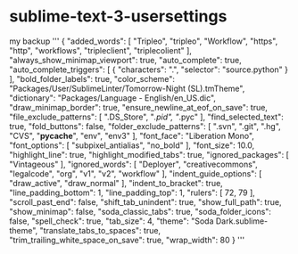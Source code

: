 # sublime-text-3-usersettings
my backup
'''
{
	"added_words":
	[
		"Tripleo",
		"tripleo",
		"Workflow",
		"https",
		"http",
		"workflows",
		"tripleclient",
		"triplecolient"
	],
	"always_show_minimap_viewport": true,
	"auto_complete": true,
	"auto_complete_triggers":
	[
		{
			"characters": ".",
			"selector": "source.python"
		}
	],
	"bold_folder_labels": true,
	"color_scheme": "Packages/User/SublimeLinter/Tomorrow-Night (SL).tmTheme",
	"dictionary": "Packages/Language - English/en_US.dic",
	"draw_minimap_border": true,
	"ensure_newline_at_eof_on_save": true,
	"file_exclude_patterns":
	[
		".DS_Store",
		"*.pid",
		"*.pyc"
	],
	"find_selected_text": true,
	"fold_buttons": false,
	"folder_exclude_patterns":
	[
		".svn",
		".git",
		".hg",
		"CVS",
		"__pycache__",
		"env",
		"env3"
	],
	"font_face": "Liberation Mono",
	"font_options":
	[
		"subpixel_antialias",
		"no_bold"
	],
	"font_size": 10.0,
	"highlight_line": true,
	"highlight_modified_tabs": true,
	"ignored_packages":
	[
		"Vintageous"
	],
	"ignored_words":
	[
		"Deployer",
		"creativecommons",
		"legalcode",
		"org",
		"v1",
		"v2",
		"workflow"
	],
	"indent_guide_options":
	[
		"draw_active",
		"draw_normal"
	],
	"indent_to_bracket": true,
	"line_padding_bottom": 1,
	"line_padding_top": 1,
	"rulers":
	[
		72,
		79
	],
	"scroll_past_end": false,
	"shift_tab_unindent": true,
	"show_full_path": true,
	"show_minimap": false,
	"soda_classic_tabs": true,
	"soda_folder_icons": false,
	"spell_check": true,
	"tab_size": 4,
	"theme": "Soda Dark.sublime-theme",
	"translate_tabs_to_spaces": true,
	"trim_trailing_white_space_on_save": true,
	"wrap_width": 80
}
'''
